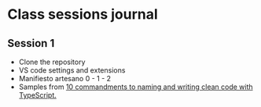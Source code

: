 # Class sessions journal

## Session 1

- Clone the repository
- VS code settings and extensions
- Manifiesto artesano 0 - 1 - 2
- Samples from [10 commandments to naming and writing clean code with TypeScript.](https://albertobasalo.medium.com/10-commandments-to-naming-and-writing-clean-code-with-typescript-4d46c205a5d2?sk=cd87a76588cf3394d36c9c40e9596d78)
